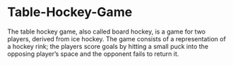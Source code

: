 # Table-Hockey-Game
The table hockey game, also called board hockey, is a game for two players, derived from ice hockey. The game consists of a representation of a hockey rink; the players score goals by hitting a small puck into the opposing player’s space and the opponent fails to return it. 
